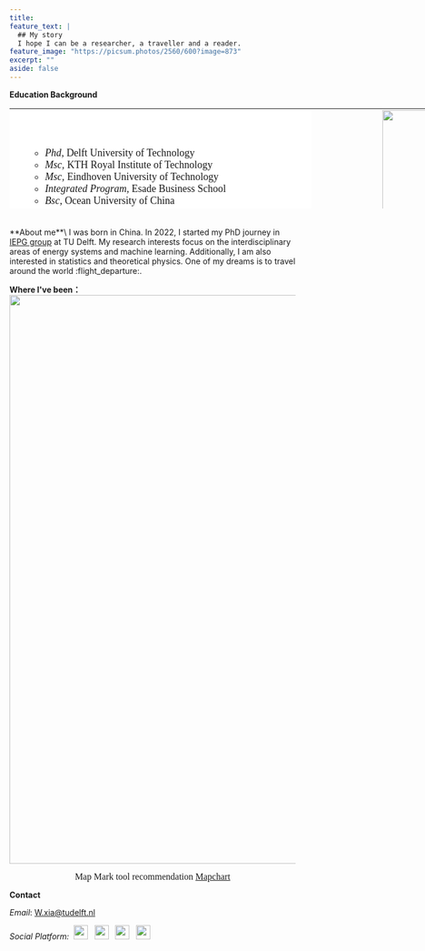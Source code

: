 ```yaml
---
title: 
feature_text: |
  ## My story
  I hope I can be a researcher, a traveller and a reader.
feature_image: "https://picsum.photos/2560/600?image=873"
excerpt: ""
aside: false
---
```

<b>Education Background</b>
<table style="width: 900px; height: 176px;" border="0" width="500">
<tbody>
<tr style="height: 176px;">
<td style="background-color: #ffffff; width: 528.062px; height: 176px;">
<ul>
<li style="list-style-type: none;">
<ul>
<li><span style="font-family: 黑体; font-size: large;"><em>Phd</em>, Delft University of Technology</span></li>
<li style="text-align: left;"><span style="font-family: 黑体; font-size: large;"><em>Msc, </em>KTH Royal Institute of Technology</span></li>
<li style="text-align: left;"><span style="font-family: 黑体; font-size: large;"><em>Msc, </em>Eindhoven University of Technology</span></li>
<li style="text-align: left;"><span style="font-family: 黑体; font-size: large;"><em>Integrated Program, </em>Esade Business School</span></li>
<li style="text-align: left;"><span style="font-family: 黑体; font-size: large;"><em>Bsc</em>, Ocean University of China</span></li>
</ul>
</li>
</ul>
</td>
<td style="height: 176px; width: 355.938px;"><img style="float: right;" src="https://media.licdn.com/dms/image/D4D03AQE7uX2AJwOgWw/profile-displayphoto-shrink_800_800/0/1643229835687?e=1686787200&v=beta&t=HRWK1M_BZz8RUkWVPcCjVLBypxcMVlZ8VZhs2_2y8ZY" width="235" height="235" align="right" /></td>
</tr>
</tbody>
</table>
<br>
**About me**\
I was born in China. In 2022, I started my PhD journey in <a href="https://www.tudelft.nl/ewi/over-de-faculteit/afdelingen/electrical-sustainable-energy/intelligent-electrical-power-grids-iepg-group">IEPG group</a> at TU Delft. My research interests focus on the interdisciplinary areas of energy systems and machine learning. Additionally, I am also interested in statistics and theoretical physics. 
One of my dreams is to travel around the world :flight_departure:.

<b>Where I've been：</b><br>
<img style="display: block; margin-left: auto; margin-right: auto;" src="https://i.postimg.cc/X7s3sMMp/318478292-1298026027705258-8509271587284893906-n.jpg" width="1000" align="center" />
<p style="text-align: center;"><span style="font-family: 黑体; font-size: medium;">Map Mark tool recommendation <a href="https://www.mapchart.net/index.html">Mapchart</a></span>
<br>

<p><strong>Contact</strong></p>
<p><em>Email</em>: <a href="mailto:W.xia@tudelft.nl">W.xia@tudelft.nl</a></p>
<p><em>Social Platform:&nbsp;&nbsp;<a href="https://www.facebook.com/xia.wind.9/"><img src="https://cdn-icons-png.flaticon.com/32/5968/5968764.png" alt="" width="25" height="25" /></a>&nbsp; &nbsp;<a href="https://www.linkedin.com/in/weijie-xia-0bb095180/"><img src="https://cdn-icons-png.flaticon.com/32/145/145807.png" alt="" width="25" height="25" /></a>&nbsp; &nbsp;<a href="https://github.com/xiaweijie1996"><img src="https://cdn-icons-png.flaticon.com/32/733/733553.png" alt="" width="25" height="25" /></a>&nbsp; &nbsp;<a href="https://www.zhihu.com/people/xia-yier-de-ren-zhi-ren-sheng"><img src="https://cdn-icons-png.flaticon.com/32/8462/8462199.png" alt="" width="25" height="25" /></a></em></p>